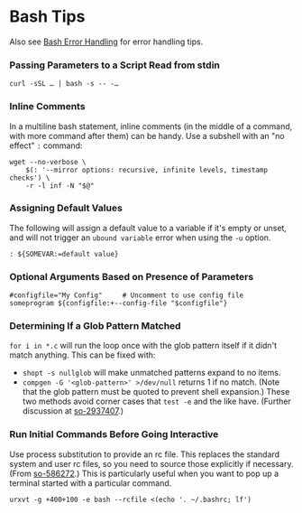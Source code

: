 Bash Tips
=========

Also see [Bash Error Handling](errors.md) for error handling tips.

### Passing Parameters to a Script Read from stdin

    curl -sSL … | bash -s -- -…

### Inline Comments

In a multiline bash statement, inline comments (in the middle of a
command, with more command after them) can be handy. Use a subshell
with an "no effect" `:` command:

    wget --no-verbose \
        $(: '--mirror options: recursive, infinite levels, timestamp checks') \
        -r -l inf -N "$@"

### Assigning Default Values

The following will assign a default value to a variable if it's empty or
unset, and will not trigger an `ubound variable` error when using the `-u`
option.

    : ${SOMEVAR:=default value}

### Optional Arguments Based on Presence of Parameters

    #configfile="My Config"     # Uncomment to use config file
    someprogram ${configfile:+--config-file "$configfile"}

### Determining If a Glob Pattern Matched

`for i in *.c` will run the loop once with the glob pattern itself if
it didn't match anything. This can be fixed with:
* `shopt -s nullglob` will make unmatched patterns expand to no items.
* `compgen -G '<glob-pattern>' >/dev/null` returns 1 if no match.
  (Note that the glob pattern must be quoted to prevent shell
  expansion.)
These two methods avoid corner cases that `test -e` and the like have.
(Further discussion at [so-2937407].)

[so-2937407]: https://stackoverflow.com/q/2937407

### Run Initial Commands Before Going Interactive

Use process substitution to provide an rc file. This replaces the
standard system and user rc files, so you need to source those
explicitly if necessary. (From [so-586272].) This is particularly
useful when you want to pop up a terminal started with a particular
command.

    urxvt -g +400+100 -e bash --rcfile <(echo '. ~/.bashrc; lf')

[so-586272]: https://serverfault.com/a/586272/7408
